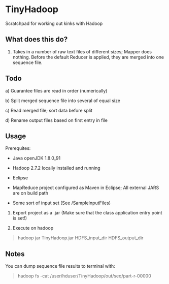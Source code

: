 # TinyHadoop
Scratchpad for working out kinks with Hadoop

## What does this do?
 
1) Takes in a number of raw text files of different sizes; Mapper does nothing. Before the default Reducer is applied, they are merged into one sequence file.

## Todo


a) Guarantee files are read in order (numerically)

b) Split merged sequence file into several of equal size

c) Read merged file; sort data before split

d) Rename output files based on first entry in file



## Usage

Prerequites:


* Java openJDK 1.8.0_91

* Hadoop 2.7.2 locally installed and running

* Eclipse

* MapReduce project configured as Maven in Eclipse; All external JARS are on build path

* Some sort of input set (See /SampleInputFiles)

1. Export project as a .jar (Make sure that the class application entry point is set!)

2. Execute on hadoop

> hadoop jar TinyHadoop.jar HDFS_input_dir HDFS_output_dir

## Notes

You can dump sequence file results to terminal with:

>  hadoop fs -cat /user/hduser/TinyHadoop/out/seq/part-r-00000
